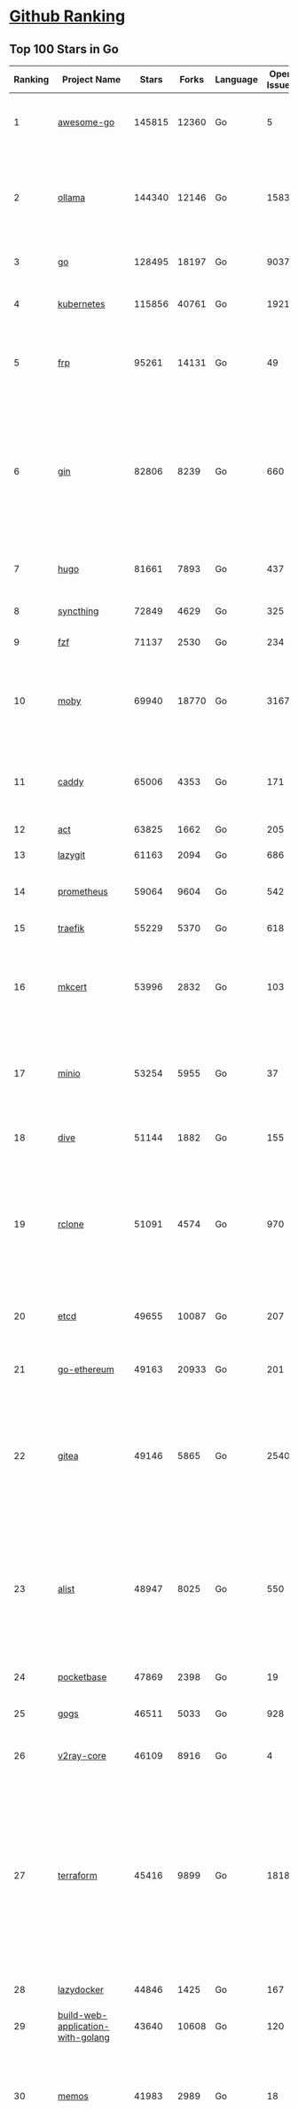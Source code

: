 [Github Ranking](../README.md)
==========

## Top 100 Stars in Go

| Ranking | Project Name | Stars | Forks | Language | Open Issues | Description | Last Commit |
| ------- | ------------ | ----- | ----- | -------- | ----------- | ----------- | ----------- |
| 1 | [awesome-go](https://github.com/avelino/awesome-go) | 145815 | 12360 | Go | 5 | A curated list of awesome Go frameworks, libraries and software | 2025-06-20T06:24:36Z |
| 2 | [ollama](https://github.com/ollama/ollama) | 144340 | 12146 | Go | 1583 | Get up and running with Llama 3.3, DeepSeek-R1, Phi-4, Gemma 3, Mistral Small 3.1 and other large language models. | 2025-06-21T02:59:34Z |
| 3 | [go](https://github.com/golang/go) | 128495 | 18197 | Go | 9037 | The Go programming language | 2025-06-20T22:35:27Z |
| 4 | [kubernetes](https://github.com/kubernetes/kubernetes) | 115856 | 40761 | Go | 1921 | Production-Grade Container Scheduling and Management | 2025-06-21T01:46:51Z |
| 5 | [frp](https://github.com/fatedier/frp) | 95261 | 14131 | Go | 49 | A fast reverse proxy to help you expose a local server behind a NAT or firewall to the internet. | 2025-05-27T09:48:15Z |
| 6 | [gin](https://github.com/gin-gonic/gin) | 82806 | 8239 | Go | 660 | Gin is a HTTP web framework written in Go (Golang). It features a Martini-like API with much better performance -- up to 40 times faster. If you need smashing performance, get yourself some Gin. | 2025-06-17T00:33:34Z |
| 7 | [hugo](https://github.com/gohugoio/hugo) | 81661 | 7893 | Go | 437 | The world’s fastest framework for building websites. | 2025-06-18T08:28:16Z |
| 8 | [syncthing](https://github.com/syncthing/syncthing) | 72849 | 4629 | Go | 325 | Open Source Continuous File Synchronization | 2025-06-21T01:30:10Z |
| 9 | [fzf](https://github.com/junegunn/fzf) | 71137 | 2530 | Go | 234 | :cherry_blossom: A command-line fuzzy finder | 2025-06-21T03:48:17Z |
| 10 | [moby](https://github.com/moby/moby) | 69940 | 18770 | Go | 3167 | The Moby Project - a collaborative project for the container ecosystem to assemble container-based systems | 2025-06-20T19:01:03Z |
| 11 | [caddy](https://github.com/caddyserver/caddy) | 65006 | 4353 | Go | 171 | Fast and extensible multi-platform HTTP/1-2-3 web server with automatic HTTPS | 2025-06-20T17:00:29Z |
| 12 | [act](https://github.com/nektos/act) | 63825 | 1662 | Go | 205 | Run your GitHub Actions locally 🚀 | 2025-06-19T21:37:15Z |
| 13 | [lazygit](https://github.com/jesseduffield/lazygit) | 61163 | 2094 | Go | 686 | simple terminal UI for git commands | 2025-06-20T06:26:16Z |
| 14 | [prometheus](https://github.com/prometheus/prometheus) | 59064 | 9604 | Go | 542 | The Prometheus monitoring system and time series database. | 2025-06-20T14:30:56Z |
| 15 | [traefik](https://github.com/traefik/traefik) | 55229 | 5370 | Go | 618 | The Cloud Native Application Proxy | 2025-06-20T15:36:04Z |
| 16 | [mkcert](https://github.com/FiloSottile/mkcert) | 53996 | 2832 | Go | 103 | A simple zero-config tool to make locally trusted development certificates with any names you'd like. | 2024-08-13T13:37:46Z |
| 17 | [minio](https://github.com/minio/minio) | 53254 | 5955 | Go | 37 | MinIO is a high-performance, S3 compatible object store, open sourced under GNU AGPLv3 license. | 2025-06-13T11:33:47Z |
| 18 | [dive](https://github.com/wagoodman/dive) | 51144 | 1882 | Go | 155 | A tool for exploring each layer in a docker image | 2025-06-09T18:05:33Z |
| 19 | [rclone](https://github.com/rclone/rclone) | 51091 | 4574 | Go | 970 | "rsync for cloud storage" - Google Drive, S3, Dropbox, Backblaze B2, One Drive, Swift, Hubic, Wasabi, Google Cloud Storage, Azure Blob, Azure Files, Yandex Files | 2025-06-20T17:27:39Z |
| 20 | [etcd](https://github.com/etcd-io/etcd) | 49655 | 10087 | Go | 207 | Distributed reliable key-value store for the most critical data of a distributed system | 2025-06-20T10:43:22Z |
| 21 | [go-ethereum](https://github.com/ethereum/go-ethereum) | 49163 | 20933 | Go | 201 | Go implementation of the Ethereum protocol | 2025-06-20T18:10:40Z |
| 22 | [gitea](https://github.com/go-gitea/gitea) | 49146 | 5865 | Go | 2540 | Git with a cup of tea! Painless self-hosted all-in-one software development service, including Git hosting, code review, team collaboration, package registry and CI/CD | 2025-06-21T00:37:09Z |
| 23 | [alist](https://github.com/AlistGo/alist) | 48947 | 8025 | Go | 550 | 🗂️A file list/WebDAV program that supports multiple storages, powered by Gin and Solidjs. / 一个支持多存储的文件列表/WebDAV程序，使用 Gin 和 Solidjs。 | 2025-06-11T06:20:39Z |
| 24 | [pocketbase](https://github.com/pocketbase/pocketbase) | 47869 | 2398 | Go | 19 | Open Source realtime backend in 1 file | 2025-06-18T16:01:42Z |
| 25 | [gogs](https://github.com/gogs/gogs) | 46511 | 5033 | Go | 928 | Gogs is a painless self-hosted Git service | 2025-06-18T13:46:52Z |
| 26 | [v2ray-core](https://github.com/v2ray/v2ray-core) | 46109 | 8916 | Go | 4 | A platform for building proxies to bypass network restrictions. | 2025-05-28T02:09:02Z |
| 27 | [terraform](https://github.com/hashicorp/terraform) | 45416 | 9899 | Go | 1818 | Terraform enables you to safely and predictably create, change, and improve infrastructure. It is a source-available tool that codifies APIs into declarative configuration files that can be shared amongst team members, treated as code, edited, reviewed, and versioned. | 2025-06-19T16:36:42Z |
| 28 | [lazydocker](https://github.com/jesseduffield/lazydocker) | 44846 | 1425 | Go | 167 | The lazier way to manage everything docker | 2024-12-22T10:43:30Z |
| 29 | [build-web-application-with-golang](https://github.com/astaxie/build-web-application-with-golang) | 43640 | 10608 | Go | 120 | A golang ebook intro how to build a web with golang | 2024-05-12T00:47:46Z |
| 30 | [memos](https://github.com/usememos/memos) | 41983 | 2989 | Go | 18 | A modern, open-source, self-hosted knowledge management and note-taking platform designed for privacy-conscious users and organizations. | 2025-06-20T16:01:06Z |
| 31 | [nvm-windows](https://github.com/coreybutler/nvm-windows) | 41540 | 3538 | Go | 74 | A node.js version management utility for Windows. Ironically written in Go. | 2025-03-31T10:37:07Z |
| 32 | [cobra](https://github.com/spf13/cobra) | 40822 | 2953 | Go | 223 | A Commander for modern Go CLI interactions | 2025-05-31T12:36:04Z |
| 33 | [cli](https://github.com/cli/cli) | 39484 | 6658 | Go | 796 | GitHub’s official command line tool | 2025-06-20T20:53:30Z |
| 34 | [esbuild](https://github.com/evanw/esbuild) | 39016 | 1213 | Go | 512 | An extremely fast bundler for the web | 2025-05-27T21:47:18Z |
| 35 | [tidb](https://github.com/pingcap/tidb) | 38600 | 5958 | Go | 4012 | TiDB - the open-source, cloud-native, distributed SQL database designed for modern applications. | 2025-06-21T01:35:48Z |
| 36 | [gorm](https://github.com/go-gorm/gorm) | 38375 | 4048 | Go | 436 | The fantastic ORM library for Golang, aims to be developer friendly | 2025-06-06T02:35:01Z |
| 37 | [photoprism](https://github.com/photoprism/photoprism) | 37692 | 2095 | Go | 425 | AI-Powered Photos App for the Decentralized Web 🌈💎✨ | 2025-06-20T14:39:42Z |
| 38 | [istio](https://github.com/istio/istio) | 36975 | 7997 | Go | 495 | Connect, secure, control, and observe services. | 2025-06-20T19:07:10Z |
| 39 | [fiber](https://github.com/gofiber/fiber) | 36920 | 1804 | Go | 100 | ⚡️ Express inspired web framework written in Go | 2025-06-20T13:56:14Z |
| 40 | [compose](https://github.com/docker/compose) | 35636 | 5426 | Go | 69 | Define and run multi-container applications with Docker | 2025-06-20T13:18:23Z |
| 41 | [milvus](https://github.com/milvus-io/milvus) | 35508 | 3262 | Go | 670 | Milvus is a high-performance, cloud-native vector database built for scalable vector ANN search | 2025-06-20T09:38:39Z |
| 42 | [the-way-to-go_ZH_CN](https://github.com/unknwon/the-way-to-go_ZH_CN) | 34943 | 8612 | Go | 0 | 《The Way to Go》中文译本，中文正式名《Go 入门指南》 | 2024-08-14T07:04:25Z |
| 43 | [LeetCode-Go](https://github.com/halfrost/LeetCode-Go) | 33548 | 5770 | Go | 16 | ✅ Solutions to LeetCode by Go, 100% test coverage, runtime beats 100% / LeetCode 题解 | 2024-12-11T05:55:51Z |
| 44 | [LocalAI](https://github.com/mudler/LocalAI) | 33323 | 2564 | Go | 458 | :robot: The free, Open Source alternative to OpenAI, Claude and others. Self-hosted and local-first. Drop-in replacement for OpenAI,  running on consumer-grade hardware. No GPU required. Runs gguf, transformers, diffusers and many more models architectures. Features: Generate Text, Audio, Video, Images, Voice Cloning, Distributed, P2P inference | 2025-06-20T22:44:39Z |
| 45 | [nps](https://github.com/ehang-io/nps) | 32903 | 5924 | Go | 499 | 一款轻量级、高性能、功能强大的内网穿透代理服务器。支持tcp、udp、socks5、http等几乎所有流量转发，可用来访问内网网站、本地支付接口调试、ssh访问、远程桌面，内网dns解析、内网socks5代理等等……，并带有功能强大的web管理端。a lightweight, high-performance, powerful intranet penetration proxy server, with a powerful web management terminal. | 2024-05-30T03:51:08Z |
| 46 | [harness](https://github.com/harness/harness) | 32879 | 2845 | Go | 71 | Harness Open Source is an end-to-end developer platform with Source Control Management, CI/CD Pipelines, Hosted Developer Environments, and Artifact Registries. | 2025-06-20T11:49:38Z |
| 47 | [vault](https://github.com/hashicorp/vault) | 32621 | 4384 | Go | 1115 | A tool for secrets management, encryption as a service, and privileged access management | 2025-06-21T03:05:17Z |
| 48 | [bubbletea](https://github.com/charmbracelet/bubbletea) | 32395 | 919 | Go | 71 | A powerful little TUI framework 🏗 | 2025-06-20T01:31:24Z |
| 49 | [beego](https://github.com/beego/beego) | 32122 | 5631 | Go | 4 | beego is an open-source, high-performance web framework for the Go programming language. | 2025-06-13T13:27:19Z |
| 50 | [v2ray-core](https://github.com/v2fly/v2ray-core) | 31295 | 4826 | Go | 32 | A platform for building proxies to bypass network restrictions. | 2025-06-20T17:00:26Z |
| 51 | [go-zero](https://github.com/zeromicro/go-zero) | 31253 | 4136 | Go | 241 | A cloud-native Go microservices framework with cli tool for productivity. | 2025-06-20T06:10:06Z |
| 52 | [echo](https://github.com/labstack/echo) | 31167 | 2279 | Go | 66 | High performance, minimalist Go web framework | 2025-05-22T11:22:34Z |
| 53 | [cockroach](https://github.com/cockroachdb/cockroach) | 31009 | 3920 | Go | 6154 | CockroachDB — the cloud native, distributed SQL database designed for high availability, effortless scale, and control over data placement. | 2025-06-21T02:44:45Z |
| 54 | [minikube](https://github.com/kubernetes/minikube) | 30570 | 4996 | Go | 487 | Run Kubernetes locally | 2025-06-17T17:58:36Z |
| 55 | [croc](https://github.com/schollz/croc) | 30405 | 1217 | Go | 6 | Easily and securely send things from one computer to another :crocodile: :package: | 2025-06-16T14:06:43Z |
| 56 | [CasaOS](https://github.com/IceWhaleTech/CasaOS) | 30258 | 1653 | Go | 642 | CasaOS - A simple, easy-to-use, elegant open-source Personal Cloud system. | 2025-04-17T09:48:57Z |
| 57 | [k9s](https://github.com/derailed/k9s) | 30146 | 1888 | Go | 476 | 🐶 Kubernetes CLI To Manage Your Clusters In Style! | 2025-06-17T01:19:25Z |
| 58 | [k3s](https://github.com/k3s-io/k3s) | 29991 | 2458 | Go | 112 | Lightweight Kubernetes | 2025-06-20T17:31:18Z |
| 59 | [lux](https://github.com/iawia002/lux) | 29755 | 3159 | Go | 517 | 👾 Fast and simple video download library and CLI tool written in Go | 2025-05-19T03:40:50Z |
| 60 | [filebrowser](https://github.com/filebrowser/filebrowser) | 29671 | 3342 | Go | 31 | 📂 Web File Browser | 2025-06-20T19:41:46Z |
| 61 | [Xray-core](https://github.com/XTLS/Xray-core) | 29487 | 4372 | Go | 14 | Xray, Penetrates Everything. Also the best v2ray-core. Where the magic happens. An open platform for various uses. | 2025-06-17T16:02:37Z |
| 62 | [headscale](https://github.com/juanfont/headscale) | 29237 | 1574 | Go | 91 | An open source, self-hosted implementation of the Tailscale control server | 2025-06-18T09:22:16Z |
| 63 | [1Panel](https://github.com/1Panel-dev/1Panel) | 29122 | 2542 | Go | 602 | 🔥 1Panel provides an intuitive web interface and MCP Server to manage websites, files, containers, databases, and LLMs on a Linux server. | 2025-06-20T07:38:16Z |
| 64 | [restic](https://github.com/restic/restic) | 29045 | 1615 | Go | 407 | Fast, secure, efficient backup program | 2025-06-02T18:40:04Z |
| 65 | [consul](https://github.com/hashicorp/consul) | 29044 | 4486 | Go | 1255 | Consul is a distributed, highly available, and data center aware solution to connect and configure applications across dynamic, distributed infrastructure. | 2025-06-20T16:29:54Z |
| 66 | [AdGuardHome](https://github.com/AdguardTeam/AdGuardHome) | 28833 | 2048 | Go | 1097 | Network-wide ads & trackers blocking DNS server | 2025-06-20T08:23:20Z |
| 67 | [viper](https://github.com/spf13/viper) | 28718 | 2055 | Go | 409 | Go configuration with fangs | 2025-06-16T22:18:03Z |
| 68 | [wails](https://github.com/wailsapp/wails) | 28717 | 1393 | Go | 244 | Create beautiful applications using Go | 2025-06-20T20:43:03Z |
| 69 | [k6](https://github.com/grafana/k6) | 28080 | 1374 | Go | 749 | A modern load testing tool, using Go and JavaScript | 2025-06-20T16:08:41Z |
| 70 | [helm](https://github.com/helm/helm) | 28031 | 7262 | Go | 445 | The Kubernetes Package Manager | 2025-06-19T21:55:03Z |
| 71 | [podman](https://github.com/containers/podman) | 27300 | 2682 | Go | 778 | Podman: A tool for managing OCI containers and pods. | 2025-06-19T19:45:24Z |
| 72 | [trivy](https://github.com/aquasecurity/trivy) | 27200 | 2594 | Go | 155 | Find vulnerabilities, misconfigurations, secrets, SBOM in containers, Kubernetes, code repositories, clouds and more | 2025-06-20T11:58:57Z |
| 73 | [kit](https://github.com/go-kit/kit) | 27103 | 2455 | Go | 40 | A standard library for microservices. | 2024-07-19T01:40:06Z |
| 74 | [fyne](https://github.com/fyne-io/fyne) | 26608 | 1456 | Go | 677 | Cross platform GUI toolkit in Go inspired by Material Design | 2025-06-16T19:04:07Z |
| 75 | [go-patterns](https://github.com/tmrts/go-patterns) | 26582 | 2298 | Go | 17 | Curated list of Go design patterns, recipes and idioms | 2024-05-14T01:07:28Z |
| 76 | [micro](https://github.com/zyedidia/micro) | 26341 | 1221 | Go | 825 | A modern and intuitive terminal-based text editor | 2025-06-21T00:25:22Z |
| 77 | [harbor](https://github.com/goharbor/harbor) | 25784 | 4897 | Go | 637 | An open source trusted cloud native registry project that stores, signs, and scans content. | 2025-06-20T12:17:55Z |
| 78 | [loki](https://github.com/grafana/loki) | 25767 | 3694 | Go | 1786 | Like Prometheus, but for logs. | 2025-06-21T01:00:46Z |
| 79 | [opentofu](https://github.com/opentofu/opentofu) | 25753 | 1031 | Go | 253 | OpenTofu lets you declaratively manage your cloud infrastructure. | 2025-06-20T14:00:40Z |
| 80 | [Wox](https://github.com/Wox-launcher/Wox) | 25740 | 2391 | Go | 160 | A cross-platform launcher that simply works | 2025-06-09T02:01:56Z |
| 81 | [faas](https://github.com/openfaas/faas) | 25723 | 1969 | Go | 28 | OpenFaaS - Serverless Functions Made Simple | 2025-04-22T10:19:08Z |
| 82 | [iris](https://github.com/kataras/iris) | 25521 | 2476 | Go | 121 | The fastest HTTP/2 Go Web Framework. New, modern and easy to learn. Fast development with Code you control. Unbeatable cost-performance ratio :rocket: | 2025-06-09T04:55:56Z |
| 83 | [docker_practice](https://github.com/yeasy/docker_practice) | 25453 | 5775 | Go | 7 | Learn and understand Docker&Container technologies, with real DevOps practice! | 2024-12-26T03:49:09Z |
| 84 | [nsq](https://github.com/nsqio/nsq) | 25386 | 2911 | Go | 51 | A realtime distributed messaging platform | 2025-01-27T16:09:04Z |
| 85 | [logrus](https://github.com/sirupsen/logrus) | 25316 | 2272 | Go | 1 | Structured, pluggable logging for Go. | 2025-06-20T17:57:41Z |
| 86 | [glance](https://github.com/glanceapp/glance) | 25289 | 966 | Go | 132 | A self-hosted dashboard that puts all your feeds in one place | 2025-06-10T08:02:35Z |
| 87 | [seaweedfs](https://github.com/seaweedfs/seaweedfs) | 24863 | 2421 | Go | 527 | SeaweedFS is a fast distributed storage system for blobs, objects, files, and data lake, for billions of files! Blob store has O(1) disk seek, cloud tiering. Filer supports Cloud Drive, cross-DC active-active replication, Kubernetes, POSIX FUSE mount, S3 API, S3 Gateway, Hadoop, WebDAV, encryption, Erasure Coding. | 2025-06-21T00:30:17Z |
| 88 | [dapr](https://github.com/dapr/dapr) | 24843 | 1968 | Go | 418 | Dapr is a portable runtime for building distributed applications across cloud and edge, combining event-driven architecture with workflow orchestration. | 2025-06-20T16:59:35Z |
| 89 | [testify](https://github.com/stretchr/testify) | 24770 | 1652 | Go | 245 | A toolkit with common assertions and mocks that plays nicely with the standard library | 2025-06-20T08:10:45Z |
| 90 | [kratos](https://github.com/go-kratos/kratos) | 24488 | 4087 | Go | 16 | Your ultimate Go microservices framework for the cloud-native era. | 2025-06-01T18:48:42Z |
| 91 | [sing-box](https://github.com/SagerNet/sing-box) | 24425 | 2910 | Go | 112 | The universal proxy platform | 2025-06-20T15:38:38Z |
| 92 | [ngrok](https://github.com/inconshreveable/ngrok) | 24351 | 4291 | Go | 0 | Unified ingress for developers | 2024-04-26T18:11:18Z |
| 93 | [colly](https://github.com/gocolly/colly) | 24341 | 1805 | Go | 148 | Elegant Scraper and Crawler Framework for Golang | 2025-06-18T08:44:17Z |
| 94 | [vegeta](https://github.com/tsenart/vegeta) | 24305 | 1398 | Go | 79 | HTTP load testing tool and library. It's over 9000! | 2024-10-28T16:39:48Z |
| 95 | [rancher](https://github.com/rancher/rancher) | 24295 | 3056 | Go | 3077 | Complete container management platform | 2025-06-21T00:31:30Z |
| 96 | [authelia](https://github.com/authelia/authelia) | 24194 | 1231 | Go | 55 | The Single Sign-On Multi-Factor portal for web apps, now OpenID Certified™ | 2025-06-21T03:39:10Z |
| 97 | [delve](https://github.com/go-delve/delve) | 23920 | 2177 | Go | 103 | Delve is a debugger for the Go programming language. | 2025-06-17T23:04:52Z |
| 98 | [asdf](https://github.com/asdf-vm/asdf) | 23742 | 881 | Go | 107 | Extendable version manager with support for Ruby, Node.js, Elixir, Erlang & more | 2025-06-07T13:08:36Z |
| 99 | [cloudreve](https://github.com/cloudreve/cloudreve) | 23734 | 3604 | Go | 192 | 🌩 Self-hosted file management and sharing system, supports multiple storage providers | 2025-06-21T04:03:20Z |
| 100 | [nuclei](https://github.com/projectdiscovery/nuclei) | 23722 | 2770 | Go | 357 | Nuclei is a fast, customizable vulnerability scanner powered by the global security community and built on a simple YAML-based DSL, enabling collaboration to tackle trending vulnerabilities on the internet. It helps you find vulnerabilities in your applications, APIs, networks, DNS, and cloud configurations. | 2025-06-19T14:38:01Z |

